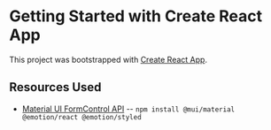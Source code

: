 # Getting Started with Create React App

This project was bootstrapped with [Create React App](https://github.com/facebook/create-react-app).

## Resources Used
 - [Material UI FormControl API](https://mui.com/material-ui/api/form-control/)
  -- `npm install @mui/material @emotion/react @emotion/styled`


